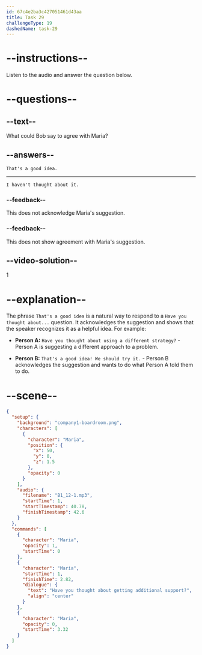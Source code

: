 ```yaml
---
id: 67c4e2ba3c427051461d43aa
title: Task 29
challengeType: 19
dashedName: task-29
---
```


<!-- (Audio) Maria: Have you thought about getting additional support? -->

<!-- SPEAKING -->

# --instructions--

Listen to the audio and answer the question below.

# --questions--

## --text--

What could Bob say to agree with Maria?  

## --answers--

`That's a good idea.`  

---

`I haven't thought about it.`  

### --feedback--

This does not acknowledge Maria's suggestion.  

### --feedback--

This does not show agreement with Maria's suggestion.  

## --video-solution--

1  

# --explanation--

The phrase `That's a good idea` is a natural way to respond to a `Have you thought about...` question. It acknowledges the suggestion and shows that the speaker recognizes it as a helpful idea. For example:

- **Person A:** `Have you thought about using a different strategy?` - Person A is suggesting a different approach to a problem.

- **Person B:** `That's a good idea! We should try it.` - Person B acknowledges the suggestion and wants to do what Person A told them to do.

# --scene--

```json
{
  "setup": {
    "background": "company1-boardroom.png",
    "characters": [
      {
        "character": "Maria",
        "position": {
          "x": 50,
          "y": 0,
          "z": 1.5
        },
        "opacity": 0
      }
    ],
    "audio": {
      "filename": "B1_12-1.mp3",
      "startTime": 1,
      "startTimestamp": 40.78,
      "finishTimestamp": 42.6
    }
  },
  "commands": [
    {
      "character": "Maria",
      "opacity": 1,
      "startTime": 0
    },
    {
      "character": "Maria",
      "startTime": 1,
      "finishTime": 2.82,
      "dialogue": {
        "text": "Have you thought about getting additional support?",
        "align": "center"
      }
    },
    {
      "character": "Maria",
      "opacity": 0,
      "startTime": 3.32
    }
  ]
}
```
